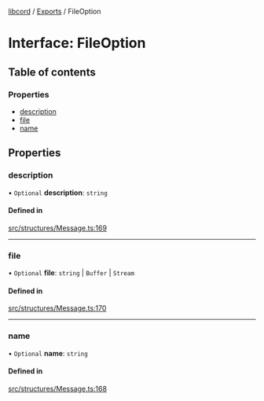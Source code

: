 [libcord](../README.md) / [Exports](../modules.md) / FileOption

# Interface: FileOption

## Table of contents

### Properties

- [description](FileOption.md#description)
- [file](FileOption.md#file)
- [name](FileOption.md#name)

## Properties

### description

• `Optional` **description**: `string`

#### Defined in

[src/structures/Message.ts:169](https://github.com/Libcord/libcord/blob/f2b4cca/src/structures/Message.ts#L169)

___

### file

• `Optional` **file**: `string` \| `Buffer` \| `Stream`

#### Defined in

[src/structures/Message.ts:170](https://github.com/Libcord/libcord/blob/f2b4cca/src/structures/Message.ts#L170)

___

### name

• `Optional` **name**: `string`

#### Defined in

[src/structures/Message.ts:168](https://github.com/Libcord/libcord/blob/f2b4cca/src/structures/Message.ts#L168)
